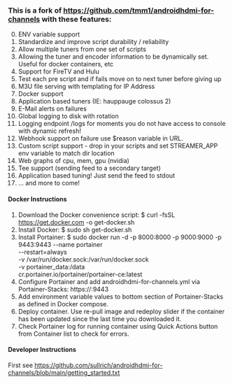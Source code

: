### This is a fork of https://github.com/tmm1/androidhdmi-for-channels with these features:

0. ENV variable support
1. Standardize and improve script durability / reliability
2. Allow multiple tuners from one set of scripts
3. Allowing the tuner and encoder information to be dynamically set.  Useful for docker containers, etc
4. Support for FireTV and Hulu
5. Test each pre script and if fails move on to next tuner before giving up
6. M3U file serving with templating for IP Address
7. Docker support
8. Application based tuners (IE: hauppauge colossus 2)
9. E-Mail alerts on failures
10. Global logging to disk with rotation
11. Logging endpoint /logs for moments you do not have access to console with dynamic refresh!
12. Webhook support on failure use $reason variable in URL.
13. Custom script support - drop in your scripts and set STREAMER_APP env variable to match dir location
14. Web graphs of cpu, mem, gpu (nvidia)
15. Tee support (sending feed to a secondary target)
16. Application based tuning! Just send the feed to stdout
99. ... and more to come!

#### Docker Instructions

1. Download the Docker convenience script:
   $ curl -fsSL https://get.docker.com -o get-docker.sh
2. Install Docker:
   $ sudo sh get-docker.sh
3. Install Portainer:
   $ sudo docker run -d -p 8000:8000 -p 9000:9000 -p 9443:9443 --name portainer \
    --restart=always \
    -v /var/run/docker.sock:/var/run/docker.sock \
    -v portainer_data:/data \
    cr.portainer.io/portainer/portainer-ce:latest
4. Configure Portainer and add androidhdmi-for-channels.yml via Portainer-Stacks:
   https://<hostname or IP of server>:9443
5. Add environment variable values to bottom section of Portainer-Stacks as defined in Docker compose.
6. Deploy container.
   Use re-pull image and redeploy slider if the container has been updated since the last time you downloaded it.
7. Check Portainer log for running container using Quick Actions button from Container list to check for errors.

#### Developer Instructions
First see https://github.com/sullrich/androidhdmi-for-channels/blob/main/getting_started.txt

